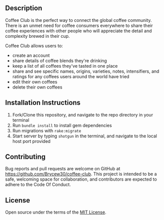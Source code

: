 ## Description

Coffee Club is the perfect way to connect the global coffee community. There is an unmet need for coffee consumers everywhere to share their coffee experiences with other people who will appreciate the detail and complexity brewed in their cup.

Coffee Club allows users to:
- create an account
- share details of coffee blends they're drinking
- keep a list of all coffees they've tasted in one place
- share and see specific names, origins, varieties, notes, intensifiers, and ratings for any coffees users around the world have tried
- edit their own coffees
- delete their own coffees

## Installation Instructions
1. Fork/Clone this repository, and navigate to the repo directory in your terminal
2. Run ```bundle install``` to install gem dependencies
3. Run migrations with ```rake:migrate```
4. Start server by typing ```shotgun``` in the terminal, and navigate to the local host port provided


## Contributing

Bug reports and pull requests are welcome on GitHub at https://github.com/Brycew30/coffee-club. This project is intended to be a safe, welcoming space for collaboration, and contributors are expected to adhere to the Code Of Conduct.


## License

Open source under the terms of the [MIT License](https://opensource.org/licenses/MIT).
